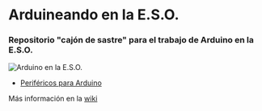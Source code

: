 # **Arduineando en la E.S.O.**

### Repositorio "cajón de sastre" para el trabajo de Arduino en la E.S.O.

![Arduino en la E.S.O.](https://i.blogs.es/71bd8f/650_1200/450_1000.jpg)

- [Periféricos para Arduino](Perifericos/readme.md)


Más información en la [wiki](https://github.com/angelmicelti/Arduineando-en-la-E.S.O./wiki)
